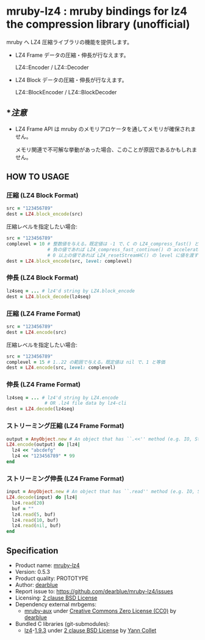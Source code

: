 # mruby-lz4 : mruby bindings for lz4 the compression library (unofficial)

mruby へ LZ4 圧縮ライブラリの機能を提供します。

  - LZ4 Frame データの圧縮・伸長が行なえます。

    LZ4::Encoder / LZ4::Decoder

  - LZ4 Block データの圧縮・伸長が行なえます。

    LZ4::BlockEncoder / LZ4::BlockDecoder

## ****注意***

  - LZ4 Frame API は mruby のメモリアロケータを通してメモリが確保されません。

    メモリ関連で不可解な挙動があった場合、このことが原因であるかもしれません。


## HOW TO USAGE

### 圧縮 (LZ4 Block Format)

```ruby
src = "123456789"
dest = LZ4.block_encode(src)
```

圧縮レベルを指定したい場合:

```ruby
src = "123456789"
complevel = 10 # 整数値を与える。既定値は -1 で、C の LZ4_compress_fast() と等価
               # 負の値であれば LZ4_compress_fast_continue() の accelerator に絶対値を渡すことを意味する
               # 0 以上の値であれば LZ4_resetStreamHC() の level に値を渡すことを意味する
dest = LZ4.block_encode(src, level: complevel)
```

### 伸長 (LZ4 Block Format)

```ruby
lz4seq = ... # lz4'd string by LZ4.block_encode
dest = LZ4.block_decode(lz4seq)
```

### 圧縮 (LZ4 Frame Format)

```ruby
src = "123456789"
dest = LZ4.encode(src)
```

圧縮レベルを指定したい場合:

```ruby
src = "123456789"
complevel = 15 # 1..22 の範囲で与える。既定値は nil で、1 と等価
dest = LZ4.encode(src, level: complevel)
```

### 伸長 (LZ4 Frame Format)

```ruby
lz4seq = ... # lz4'd string by LZ4.encode
              # OR .lz4 file data by lz4-cli
dest = LZ4.decode(lz4seq)
```

### ストリーミング圧縮 (LZ4 Frame Format)

```ruby
output = AnyObject.new # An object that has ``.<<'' method (e.g. IO, StringIO, or etc.)
LZ4.encode(output) do |lz4|
  lz4 << "abcdefg"
  lz4 << "123456789" * 99
end
```

### ストリーミング伸長 (LZ4 Frame Format)

```ruby
input = AnyObject.new # An object that has ``.read'' method (e.g. IO, StringIO, or etc.)
LZ4.decode(input) do |lz4|
  lz4.read(20)
  buf = ""
  lz4.read(5, buf)
  lz4.read(10, buf)
  lz4.read(nil, buf)
end
```


## Specification

  - Product name: [mruby-lz4](https://github.com/dearblue/mruby-lz4)
  - Version: 0.5.3
  - Product quality: PROTOTYPE
  - Author: [dearblue](https://github.com/dearblue)
  - Report issue to: <https://github.com/dearblue/mruby-lz4/issues>
  - Licensing: [2 clause BSD License](LICENSE)
  - Dependency external mrbgems:
      - [mruby-aux](https://github.com/dearblue/mruby-aux)
        under [Creative Commons Zero License \(CC0\)](https://github.com/dearblue/mruby-aux/blob/master/LICENSE)
        by [dearblue](https://github.com/dearblue)
  - Bundled C libraries (git-submodules):
      - [lz4](https://github.com/lz4/lz4)-[1.9.3](https://github.com/lz4/lz4/tree/v1.9.3)
        under [2 clause BSD License](https://github.com/lz4/lz4/blob/v1.9.3/LICENSE)
        by [Yann Collet](https://github.com/Cyan4973)
